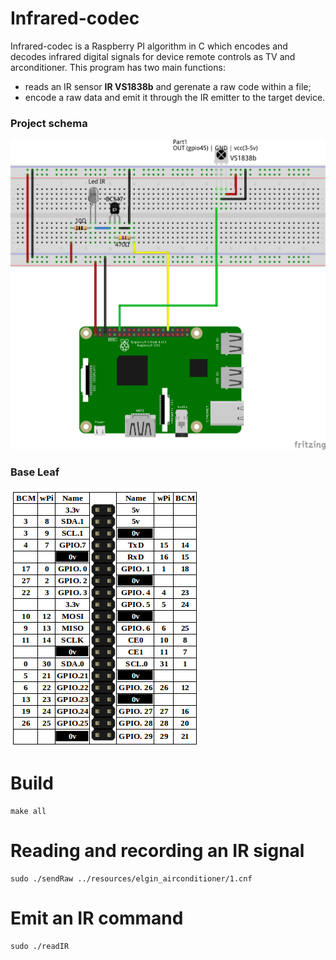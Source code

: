 [//]: <> (Copyright [C] 2020 Jeff Pal. All rights reserved.)

# Infrared-codec

Infrared-codec is a Raspberry PI algorithm in C which encodes and decodes infrared digital signals for device remote controls as TV and arconditioner.
This program has two main functions:

- reads an IR sensor **IR VS1838b** and gerenate a raw code within a file;
- encode a raw data and emit it through the IR emitter to the target device.

### Project schema

![Project circuit diagram.](./ir_circuit.png)

### Base Leaf

![Project circuit diagram.](./leafrp3.png)

# Build

```
make all
```

# Reading and recording an IR signal

```
sudo ./sendRaw ../resources/elgin_airconditioner/1.cnf
```

# Emit an IR command

```
sudo ./readIR
```